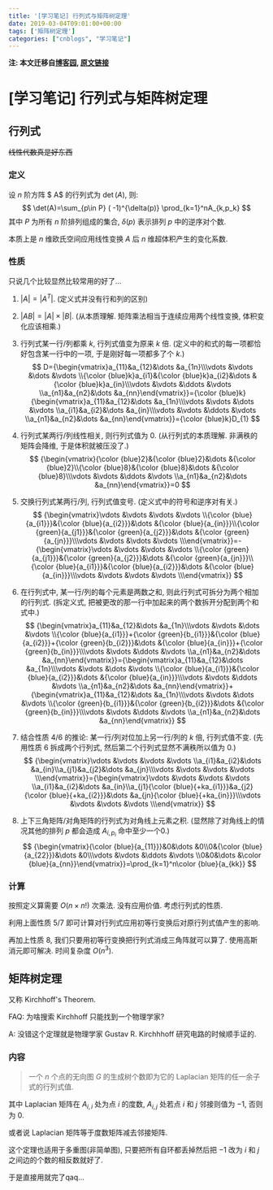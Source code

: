 ```yaml
---
title: '[学习笔记] 行列式与矩阵树定理'
date: 2019-03-04T09:01:00+00:00
tags: ['矩阵树定理']
categories: ["cnblogs", "学习笔记"]
---
```

**注: 本文迁移自[博客园](https://rvalue.cnblogs.com), [原文链接](http://www.cnblogs.com/rvalue/archive/2019/03/04/10471739.html)**

# [学习笔记] 行列式与矩阵树定理

## 行列式

~~线性代数真是好东西~~

### 定义

设 $n$ 阶方阵 $ A$ 的行列式为 $\det(A)$, 则:
$$
\det(A)=\sum_{p\in P} ( -1)^{\delta(p)} \prod_{k=1}^nA_{k,p_k}
$$
其中 $P$ 为所有 $n$ 阶排列组成的集合, $\delta(p)$ 表示排列 $p$ 中的逆序对个数.

本质上是 $n$ 维欧氏空间应用线性变换 $A$ 后 $n$ 维超体积产生的变化系数.

### 性质

只说几个比较显然比较常用的好了...

1. $|A|=|A^T|$. (定义式并没有行和列的区别)

2. $|AB|=|A|\times|B|$. (从本质理解. 矩阵乘法相当于连续应用两个线性变换, 体积变化应该相乘.)

3. 行列式某一行/列都乘 $k$, 行列式值变为原来 $k$ 倍. (定义中的和式的每一项都恰好包含某一行中的一项, 于是刚好每一项都多了个 $k$.)
   $$
   D={\begin{vmatrix}a_{11}&a_{12}&\dots &a_{1n}\\\vdots &\vdots &\dots &\vdots \\{\color {blue}k}a_{i1}&{\color {blue}k}a_{i2}&\dots &{\color {blue}k}a_{in}\\\vdots &\vdots &\ddots &\vdots \\a_{n1}&a_{n2}&\dots &a_{nn}\end{vmatrix}}={\color {blue}k}{\begin{vmatrix}a_{11}&a_{12}&\dots &a_{1n}\\\vdots &\vdots &\dots &\vdots \\a_{i1}&a_{i2}&\dots &a_{in}\\\vdots &\vdots &\ddots &\vdots \\a_{n1}&a_{n2}&\dots &a_{nn}\end{vmatrix}}={\color {blue}k}D_{1}
   $$

4. 行列式某两行/列线性相关, 则行列式值为 $0$. (从行列式的本质理解. 非满秩的矩阵会降维, 于是体积就被压没了.)
   $$
   {\begin{vmatrix}{\color {blue}2}&{\color {blue}2}&\dots &{\color {blue}2}\\{\color {blue}8}&{\color {blue}8}&\dots &{\color {blue}8}\\\vdots &\vdots &\ddots &\vdots \\a_{n1}&a_{n2}&\dots &a_{nn}\end{vmatrix}}=0
   $$

5. 交换行列式某两行/列, 行列式值变号. (定义式中的符号和逆序对有关.)
   $$
   {\begin{vmatrix}\vdots &\vdots &\vdots &\vdots \\{\color {blue}{a_{i1}}}&{\color {blue}{a_{i2}}}&\dots &{\color {blue}{a_{in}}}\\{\color {green}{a_{j1}}}&{\color {green}{a_{j2}}}&\dots &{\color {green}{a_{jn}}}\\\vdots &\vdots &\vdots &\vdots \\\end{vmatrix}}=-{\begin{vmatrix}\vdots &\vdots &\vdots &\vdots \\{\color {green}{a_{j1}}}&{\color {green}{a_{j2}}}&\dots &{\color {green}{a_{jn}}}\\{\color {blue}{a_{i1}}}&{\color {blue}{a_{i2}}}&\dots &{\color {blue}{a_{in}}}\\\vdots &\vdots &\vdots &\vdots \\\end{vmatrix}}
   $$

6. 在行列式中, 某一行/列的每个元素是两数之和, 则此行列式可拆分为两个相加的行列式. (拆定义式, 把被更改的那一行中加起来的两个数拆开分配到两个和式中.)
   $$
   {\begin{vmatrix}a_{11}&a_{12}&\dots &a_{1n}\\\vdots &\vdots &\dots &\vdots \\{\color {blue}{a_{i1}}}+{\color {green}{b_{i1}}}&{\color {blue}{a_{i2}}}+{\color {green}{b_{i2}}}&\dots &{\color {blue}{a_{in}}}+{\color {green}{b_{in}}}\\\vdots &\vdots &\ddots &\vdots \\a_{n1}&a_{n2}&\dots &a_{nn}\end{vmatrix}}={\begin{vmatrix}a_{11}&a_{12}&\dots &a_{1n}\\\vdots &\vdots &\dots &\vdots \\{\color {blue}{a_{i1}}}&{\color {blue}{a_{i2}}}&\dots &{\color {blue}{a_{in}}}\\\vdots &\vdots &\ddots &\vdots \\a_{n1}&a_{n2}&\dots &a_{nn}\end{vmatrix}}+{\begin{vmatrix}a_{11}&a_{12}&\dots &a_{1n}\\\vdots &\vdots &\dots &\vdots \\{\color {green}{b_{i1}}}&{\color {green}{b_{i2}}}&\dots &{\color {green}{b_{in}}}\\\vdots &\vdots &\ddots &\vdots \\a_{n1}&a_{n2}&\dots &a_{nn}\end{vmatrix}}
   $$

7. 结合性质 4/6 的推论: 某一行/列对位加上另一行/列的 $k$ 倍, 行列式值不变. (先用性质 6 拆成两个行列式, 然后第二个行列式显然不满秩所以值为 0.)
   $$
   {\begin{vmatrix}\vdots &\vdots &\vdots &\vdots \\a_{i1}&a_{i2}&\dots &a_{in}\\a_{j1}&a_{j2}&\dots &a_{jn}\\\vdots &\vdots &\vdots &\vdots \\\end{vmatrix}}={\begin{vmatrix}\vdots &\vdots &\vdots &\vdots \\a_{i1}&a_{i2}&\dots &a_{in}\\a_{j1}{\color {blue}{+ka_{i1}}}&a_{j2}{\color {blue}{+ka_{i2}}}&\dots &a_{jn}{\color {blue}{+ka_{in}}}\\\vdots &\vdots &\vdots &\vdots \\\end{vmatrix}}
   $$

8. 上下三角矩阵/对角矩阵的行列式为对角线上元素之积. (显然除了对角线上的情况其他的排列 $p$ 都会造成 $A_{i,p_i}$ 命中至少一个0.)
   $$
   {\begin{vmatrix}{\color {blue}{a_{11}}}&0&\dots &0\\0&{\color {blue}{a_{22}}}&\dots &0\\\vdots &\vdots &\ddots &\vdots \\0&0&\dots &\color {blue}{a_{nn}}\end{vmatrix}}=\prod_{k=1}^n\color {blue}{a_{kk}}
   $$



### 计算

按照定义算需要 $O(n\times n!)$ 次乘法. 没有应用价值. 考虑行列式的性质.

利用上面性质 5/7 即可计算对行列式应用初等行变换后对原行列式值产生的影响.

再加上性质 8, 我们只要用初等行变换把行列式消成三角阵就可以算了. 使用高斯消元即可解决. 时间复杂度 $O(n^3)$.

## 矩阵树定理

又称 Kirchhoff's Theorem.

FAQ: 为啥搜索 Kirchhoff 只能找到一个物理学家?

A: 没错这个定理就是物理学家 Gustav R. Kirchhhoff 研究电路的时候顺手证的.

### 内容

> 一个 $n$ 个点的无向图 $G$ 的生成树个数即为它的 Laplacian 矩阵的任一余子式的行列式值.

其中 Laplacian 矩阵在 $A_{i,i}$ 处为点 $i$ 的度数, $A_{i,j}$ 处若点 $i$ 和 $j$ 邻接则值为 $-1$, 否则为 $0$.

或者说 Laplacian 矩阵等于度数矩阵减去邻接矩阵.

这个定理也适用于多重图(非简单图), 只要把所有自环都丢掉然后把 $-1$ 改为 $i$ 和 $j$ 之间边的个数的相反数就好了.

于是直接用就完了qaq...
